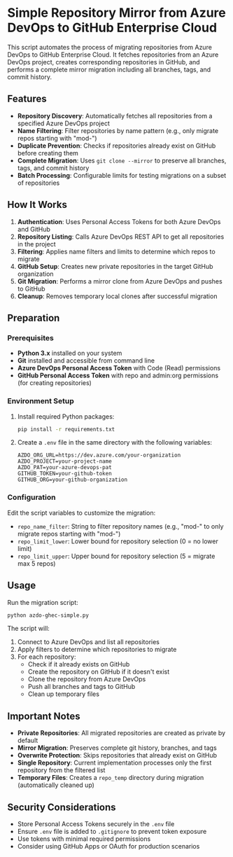 # Simple Repository Mirror from Azure DevOps to GitHub Enterprise Cloud

This script automates the process of migrating repositories from Azure DevOps to GitHub Enterprise Cloud. It fetches repositories from an Azure DevOps project, creates corresponding repositories in GitHub, and performs a complete mirror migration including all branches, tags, and commit history.

## Features

- **Repository Discovery**: Automatically fetches all repositories from a specified Azure DevOps project
- **Name Filtering**: Filter repositories by name pattern (e.g., only migrate repos starting with "mod-")
- **Duplicate Prevention**: Checks if repositories already exist on GitHub before creating them
- **Complete Migration**: Uses `git clone --mirror` to preserve all branches, tags, and commit history
- **Batch Processing**: Configurable limits for testing migrations on a subset of repositories

## How It Works

1. **Authentication**: Uses Personal Access Tokens for both Azure DevOps and GitHub
2. **Repository Listing**: Calls Azure DevOps REST API to get all repositories in the project
3. **Filtering**: Applies name filters and limits to determine which repos to migrate
4. **GitHub Setup**: Creates new private repositories in the target GitHub organization
5. **Git Migration**: Performs a mirror clone from Azure DevOps and pushes to GitHub
6. **Cleanup**: Removes temporary local clones after successful migration

## Preparation

### Prerequisites

- **Python 3.x** installed on your system
- **Git** installed and accessible from command line
- **Azure DevOps Personal Access Token** with Code (Read) permissions
- **GitHub Personal Access Token** with repo and admin:org permissions (for creating repositories)

### Environment Setup

1. Install required Python packages:
   ```bash
   pip install -r requirements.txt
   ```

2. Create a `.env` file in the same directory with the following variables:
   ```env
   AZDO_ORG_URL=https://dev.azure.com/your-organization
   AZDO_PROJECT=your-project-name
   AZDO_PAT=your-azure-devops-pat
   GITHUB_TOKEN=your-github-token
   GITHUB_ORG=your-github-organization
   ```

### Configuration

Edit the script variables to customize the migration:

- `repo_name_filter`: String to filter repository names (e.g., "mod-" to only migrate repos starting with "mod-")
- `repo_limit_lower`: Lower bound for repository selection (0 = no lower limit)
- `repo_limit_upper`: Upper bound for repository selection (5 = migrate max 5 repos)

## Usage

Run the migration script:

```bash
python azdo-ghec-simple.py
```

The script will:
1. Connect to Azure DevOps and list all repositories
2. Apply filters to determine which repositories to migrate
3. For each repository:
   - Check if it already exists on GitHub
   - Create the repository on GitHub if it doesn't exist
   - Clone the repository from Azure DevOps
   - Push all branches and tags to GitHub
   - Clean up temporary files

## Important Notes

- **Private Repositories**: All migrated repositories are created as private by default
- **Mirror Migration**: Preserves complete git history, branches, and tags
- **Overwrite Protection**: Skips repositories that already exist on GitHub
- **Single Repository**: Current implementation processes only the first repository from the filtered list
- **Temporary Files**: Creates a `repo_temp` directory during migration (automatically cleaned up)

## Security Considerations

- Store Personal Access Tokens securely in the `.env` file
- Ensure `.env` file is added to `.gitignore` to prevent token exposure
- Use tokens with minimal required permissions
- Consider using GitHub Apps or OAuth for production scenarios

